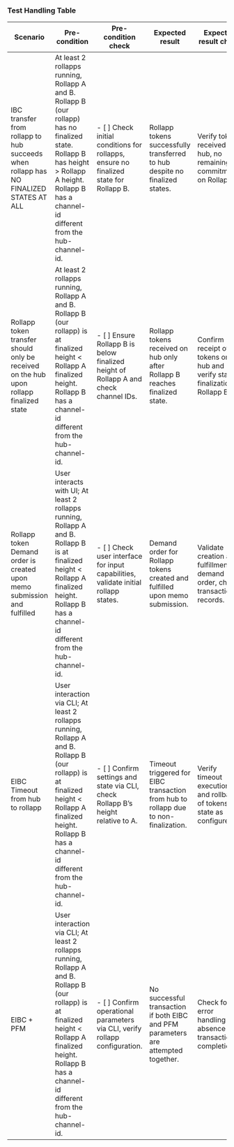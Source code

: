 ### Test Handling Table

| Scenario | Pre-condition | Pre-condition check | Expected result | Expected result check | Covered By |
|----------|---------------|---------------------|-----------------|-----------------------|------------|
| IBC transfer from rollapp to hub succeeds when rollapp has NO FINALIZED STATES AT ALL | At least 2 rollapps running, Rollapp A and B. Rollapp B (our rollapp) has no finalized state. Rollapp B has height > Rollapp A height. Rollapp B has a channel-id different from the hub-channel-id. | - [ ] Check initial conditions for rollapps, ensure no finalized state for Rollapp B. | Rollapp tokens successfully transferred to hub despite no finalized states. | Verify tokens received at hub, no remaining commitments on Rollapp B. | QA Team |
| Rollapp token transfer should only be received on the hub upon rollapp finalized state | At least 2 rollapps running, Rollapp A and B. Rollapp B (our rollapp) is at finalized height < Rollapp A finalized height. Rollapp B has a channel-id different from the hub-channel-id. | - [ ] Ensure Rollapp B is below finalized height of Rollapp A and check channel IDs. | Rollapp tokens received on hub only after Rollapp B reaches finalized state. | Confirm receipt of tokens on hub and verify state finalization of Rollapp B. | Dev Team |
| Rollapp token Demand order is created upon memo submission and fulfilled | User interacts with UI; At least 2 rollapps running, Rollapp A and B. Rollapp B is at finalized height < Rollapp A finalized height. Rollapp B has a channel-id different from the hub-channel-id. | - [ ] Check user interface for input capabilities, validate initial rollapp states. | Demand order for Rollapp tokens created and fulfilled upon memo submission. | Validate creation and fulfillment of demand order, check transaction records. | Automation |
| EIBC Timeout from hub to rollapp | User interaction via CLI; At least 2 rollapps running, Rollapp A and B. Rollapp B (our rollapp) is at finalized height < Rollapp A finalized height. Rollapp B has a channel-id different from the hub-channel-id. | - [ ] Confirm settings and state via CLI, check Rollapp B’s height relative to A. | Timeout triggered for EIBC transaction from hub to rollapp due to non-finalization. | Verify timeout execution and rollback of tokens or state as configured. | QA Automation |
| EIBC + PFM | User interaction via CLI; At least 2 rollapps running, Rollapp A and B. Rollapp B (our rollapp) is at finalized height < Rollapp A finalized height. Rollapp B has a channel-id different from the hub-channel-id. | - [ ] Confirm operational parameters via CLI, verify rollapp configuration. | No successful transaction if both EIBC and PFM parameters are attempted together. | Check for error handling and absence of transaction completion. | Dev Team |

